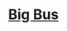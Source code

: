 # [Big Bus](https://education.lego.com/en-us/lessons/spikeessential-happy-traveler/spikeessential-big-bus)
